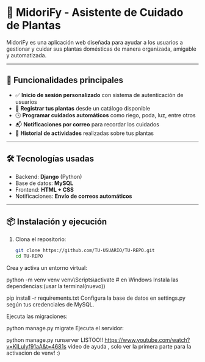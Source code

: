 # 🌿 MidoriFy - Asistente de Cuidado de Plantas

MidoriFy es una aplicación web diseñada para ayudar a los usuarios a gestionar y cuidar sus plantas domésticas de manera organizada, amigable y automatizada.

---

## 🚀 Funcionalidades principales

- ✅ **Inicio de sesión personalizado** con sistema de autenticación de usuarios
- 🌱 **Registrar tus plantas** desde un catálogo disponible
- 🕓 **Programar cuidados automáticos** como riego, poda, luz, entre otros
- 📬 **Notificaciones por correo** para recordar los cuidados
- 📖 **Historial de actividades** realizadas sobre tus plantas

---

## 🛠️ Tecnologías usadas

- Backend: **Django** (Python)
- Base de datos: **MySQL**
- Frontend: **HTML + CSS**
- Notificaciones: **Envío de correos automáticos**

---

## 📦 Instalación y ejecución

1. Clona el repositorio:
   ```bash
   git clone https://github.com/TU-USUARIO/TU-REPO.git
   cd TU-REPO
Crea y activa un entorno virtual:

python -m venv venv
venv\Scripts\activate  # en Windows
Instala las dependencias:(usar la terminal(nuevo))

pip install -r requirements.txt
Configura la base de datos en settings.py según tus credenciales de MySQL.

Ejecuta las migraciones:

python manage.py migrate
Ejecuta el servidor:

python manage.py runserver LISTOO!!
https://www.youtube.com/watch?v=KILuIyf91aA&t=4681s  video de ayuda , solo ver la primera parte para la activacion de venv! :)
